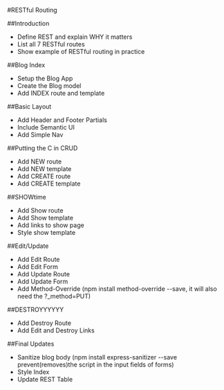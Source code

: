 #RESTful Routing

##Introduction
* Define REST and explain WHY it matters
* List all 7 RESTful routes
* Show example of RESTful routing in practice

##Blog Index
* Setup the Blog App
* Create the Blog model
* Add INDEX route and template

##Basic Layout
* Add Header and Footer Partials
* Include Semantic UI
* Add Simple Nav

##Putting the C in CRUD
* Add NEW route
* Add NEW template
* Add CREATE route
* Add CREATE template

##SHOWtime
* Add Show route
* Add Show template
* Add links to show page
* Style show template

##Edit/Update
* Add Edit Route
* Add Edit Form
* Add Update Route
* Add Update Form
* Add Method-Override (npm install method-override --save, it will also need the ?_method=PUT)

##DESTROYYYYYY
* Add Destroy Route
* Add Edit and Destroy Links

##Final Updates
* Sanitize blog body (npm install express-sanitizer --save prevent(removes)the script in the input fields of forms)
* Style Index
* Update REST Table

